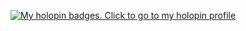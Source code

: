 [![My holopin badges. Click to go to my holopin profile](https://holopin.me/slashex)](https://holopin.io/@slashex)

